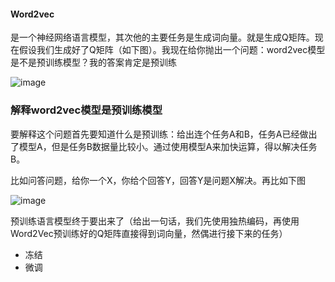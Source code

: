 #### Word2vec
是一个神经网络语言模型，其次他的主要任务是生成词向量。就是生成Q矩阵。现在假设我们生成好了Q矩阵（如下图）。我现在给你抛出一个问题：word2vec模型是不是预训练模型？我的答案肯定是预训练 
       
![image](https://github.com/RiversDong/DeepLearning/assets/45725241/645df933-584b-4b42-8a9e-417a65f70596)

### 解释word2vec模型是预训练模型
要解释这个问题首先要知道什么是预训练：给出连个任务A和B，任务A已经做出了模型A，但是任务B数据量比较小。通过使用模型A来加快运算，得以解决任务B。

比如问答问题，给你一个X，你给个回答Y，回答Y是问题X解决。再比如下图

![image](https://github.com/RiversDong/DeepLearning/assets/45725241/4dd083c4-2239-4170-9ce7-ca57bf8d16a7)

预训练语言模型终于要出来了（给出一句话，我们先使用独热编码，再使用Word2Vec预训练好的Q矩阵直接得到词向量，然偶进行接下来的任务）   
* 冻结
* 微调
